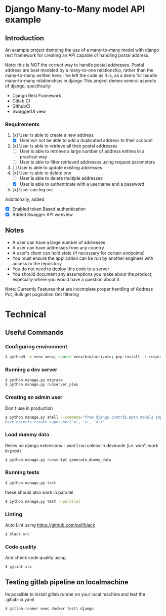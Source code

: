 # Django Many-to-Many model API example

## Introduction

An example project demoing the use of a many-to-many model with django rest framework for creating an API capable of
handling postal address.

Note: this is *NOT* the correct way to handle postal addresses.
Postal address are best modeled by a many-to-one relationship, rather than the many-to-many written here.
I've left the code as it is, as a demo for handle many-to-many relationships in django
This project demos several aspects of django, specifically:
* Django Rest Framework
* Gitlab CI
* GithubCI
* SwaggerUI view

### Requirements
1. [x] User is able to create a new address 
    - [x] User will not be able to add a duplicated address to their account
2. [x] User is able to retrieve all their postal addresses 
    - [ ] User is able to retrieve a large number of address entries in a practical way
    - [ ] User is able to filter retrieved addresses using request parameters
3. [ ] User is able to update existing addresses 
4. [x] User is able to delete one 
    - [ ] User is able to delete multiple addresses
    - [x] User is able to authenticate with a username and a password
5. [x] User can log out

Additionally, added
- [x] Enabled token Based authentication
- [x] Added Swagger API webview

## Notes
- A user can have a large number of addresses
- A user can have addresses from any country
- A user's client can hold state (if necessary for certain endpoints)
- You must ensure the application can be run by another engineer with access to the repository
- You do not need to deploy this code to a server
- You should document any assumptions you make about the product, especially where you would have a question about it

Note: Currently Features that are incomplete
proper handling of Address Put, 
Bulk get pagination
Get filtering
# Technical

## Useful Commands

### Configuring environment

```bash
$ python3 -m venv venv; source venv/bin/activate; pip install -r requirements-dev.txt
```

### Running a dev server
```bash
$ python manage.py migrate
$ python manage.py runserver_plus
```

### Creating an admin user
Don't use in production
```bash
$ python manage.py shell --command="from django.contrib.auth.models import User
User.objects.create_superuser('a', 'a', 'a')"
```

### Load dummy data
Relies on django extensions - won't run unless in devmode (i.e. won't work in prod)
```bash
$ python manage.py runscript generate_dummy_data
```

### Running tests
```bash
$ python manage.py test
```

these should also work in parallel

```bash
$ python manage.py test --parallel
```

### Linting
Auto Lint using https://github.com/psf/black
```bash
$ black src
```

### Code quality
And check code quality using
```bash
$ pylint src
```

## Testing gitlab pipeline on localmachine

Its possible to install gitlab runner on your local machine and test the .gitlab-ci.yaml

```bash
$ gitlab-runner exec docker test\ django
```
